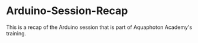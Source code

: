 # Arduino-Session-Recap
This is a recap of the Arduino session that is part of Aquaphoton Academy's training.
